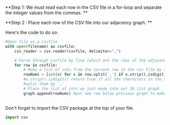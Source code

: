 <!-- title={fileReader()} -->

<!-- concepts={File Input Output, Parsing CSV Files, 2D Lists} -->

<!--badges={Python:30,Algorithms:60}-->

**Step 1: We must read each row in the CSV file in a for-loop and separate the integer values from the commas. **

**Step 2 :  Place each row of the CSV file into our adjacency graph. **

Here's the code to do so: 

```Python
#Open file as a csvfile
with open(filename) as csvfile:
    csv_reader = csv.reader(csvfile, delimiter=",")

    # Parse through csvfile by line (which are the rows of the adjacency matrix in our case)
    for row in csvfile:
        # Make a list of ints from the current row in the csv file by splitting the numbers from the ,
        rowNums = [int(x) for x in row.split(',') if x.strip().isdigit()]
        #x.strip().isdigit() return true if all the characters in the string is digit
        #split them by ','
        # Place the list of ints we just made into our 2D list graph
        graph.append(rowNums) #put new row below previous graph to make it as an matrix
    
```

Don't forget to import the CSV package at the top of your file.

```Python
import csv
```
